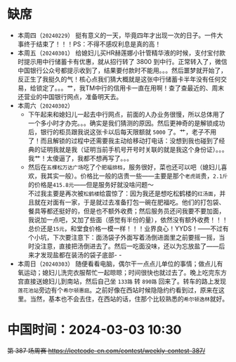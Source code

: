 
# 缺席

- 本周四（`20240229`） 挺有意义的一天，毕竟四年才出现一次的日子。一件大事终于结束了！！！PS：不得不感叹利息是真的高！
- 本周五（`20240301`） 给媳妇儿买HR赫莲娜小针管精华液的时候，支付宝付款时提示用中行储蓄卡有优惠，就从招行转了 3800 到中行。正常转入了，微信中国银行公众号都提示收到了，结果要付款时不能用。。。然后噩梦就开始了，反正生了我挺久的气！核心点我们猜大概就是这张中行储蓄卡半年没有任何交易，给锁定了。。。艹，我TM中行的信用卡一直在用啊！查了查最近的、周末还营业的中国银行网点，准备明天去。
- 本周六（`20240302`） 
  * 下午起来和媳妇儿一起去中行网点，前面的人办业务很慢，所以总体用了一个多小时才办完。。。确实是我们猜测的原因。然后更神奇的是解锁成功后，银行的柜员跟我说这张卡以后每天限额就 `5000` 了。艹，老子不用了！而且解锁的过程中还需要我主动给移动打电话：没想到我也碰到了经典的证明我就是我（证明当前手机号开号时关联的就是我这个身份证）。。。我艹！太傻逼了，我都不想再写了。。。
  * 然后在`五棵松万达广场`吃了个`肥福排档`，服务很好，菜也还可以吧（媳妇儿喜欢，我其实一般）。价格比一般的店贵一些——主要是那个`老虎斑`贵，`2.1斤`的价格是`415.8元`——但是服务好就没啥问题～ <br> 不过我主要是再次被`松鹤楼`给震惊了：因为我还是想吃松鹤楼的`红汤面`，并且就在对面有一家，于是就过去准备打包一碗在肥福吃。他们的打包袋、餐具等都还挺好的，但是也不额外收费；然后服务员还问我要不要加面，我说加一点吧，又加了些面（感觉有半份的量），依然没有额外收费！！！总价还是`15元`，和堂食价格一模一样！！！业界良心！YYDS！——不过有个小坑，下次要注意下：面汤袋子外面写着汤倒进面里之前要摇一摇，当时没注意，直接把汤倒进去了。然后一吃面没味，还以为忘放盐了——后来才发现盐都在装汤的袋子底部- -
- 本周日（`20240303`） 随便看看电脑，偶尔干一点点儿单位的事情；做点儿有氧运动；媳妇儿洗完衣服帮忙一起晾晾；时间很快也就过去了。晚上吃完东方宫直接送媳妇儿到南站，然后自己坐 `133路` 转 `890路` 回来了。转车的路上发现`莲花池站`旁边有个`希尔顿惠庭`。之前好像在西站时候隐隐约约看到过，原来在这里。当然，基本也不会去住，在西站的话，住那个比较熟悉的`希尔顿逸林`就好。

# 中国时间：2024-03-03 10:30

~~第 387 场周赛 https://leetcode-cn.com/contest/weekly-contest-387/~~
